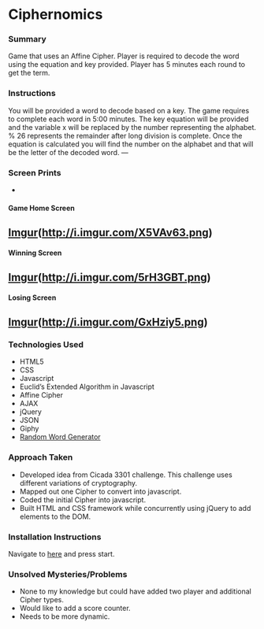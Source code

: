 # Ciphernomics

### Summary
Game that uses an Affine Cipher.  Player is required to decode the word using the equation and key provided.  Player has 5 minutes each round to get the term.

### Instructions
You will be provided a word to decode based on a key.  The
game requires to complete each word in 5:00 minutes.  The key
equation will be provided and the variable x will be replaced by the number representing the alphabet.  % 26 represents the remainder after long division is complete. Once the equation is calculated you will find the number on the alphabet and that will be the letter of the decoded word.
—
### Screen Prints
-
#### Game Home Screen
[Imgur]()(http://i.imgur.com/X5VAv63.png)
-
#### Winning Screen
[Imgur]()(http://i.imgur.com/5rH3GBT.png)
-
#### Losing Screen
[Imgur]()(http://i.imgur.com/GxHziy5.png)
-
### Technologies Used
- HTML5
- CSS
- Javascript
- Euclid’s Extended Algorithm in Javascript
- Affine Cipher
- AJAX
- jQuery
- JSON
- Giphy
- [Random Word Generator][4] 

### Approach Taken
- Developed idea from Cicada 3301 challenge.  This challenge uses different variations of cryptography.
- Mapped out one Cipher to convert into javascript.
- Coded the initial Cipher into javascript.
- Built HTML and CSS framework while concurrently using jQuery to add elements to the DOM.

### Installation Instructions
Navigate to [here][5] and press start.

### Unsolved Mysteries/Problems
- None to my knowledge but could have added two player and additional Cipher types.
- Would like to add a score counter.
- Needs to be more dynamic.

[4]:	http://randomword.setgetgo.com/ "Random Word Generator"
[5]:	http://jmenglis.github.io/Ciphernomics/index.html "Ciphernomics"